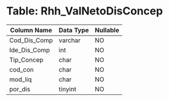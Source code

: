 # Table: Rhh_ValNetoDisConcep

| Column Name | Data Type | Nullable |
|-------------|-----------|----------|
| Cod_Dis_Comp | varchar | NO |
| Ide_Dis_Comp | int | NO |
| Tip_Concep | char | NO |
| cod_con | char | NO |
| mod_liq | char | NO |
| por_dis | tinyint | NO |
